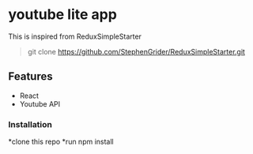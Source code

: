 # youtube lite app

This is inspired from ReduxSimpleStarter
> git clone https://github.com/StephenGrider/ReduxSimpleStarter.git

## Features
* React
* Youtube API

### Installation
*clone this repo
*run npm install